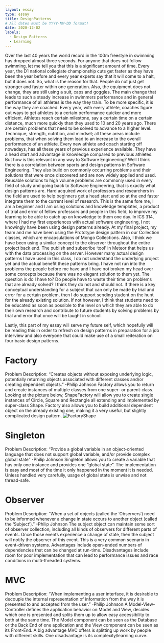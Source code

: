 ```yaml
---
layout: essay
type: essay
title: DesignPatterns
# All dates must be YYYY-MM-DD format!
date: 2020-12-02
labels:
  - Design Patterns
  - Learning
---
```

Over the last 40 years the world record in the 100m freestyle in swimming has dropped almost three seconds. For anyone that does not follow swimming, let me tell you that this is a significant amount of time. Every year, the D1 national collegiate championship cuts get faster as they have been the year before and every year experts say that it will come to a halt, but it does not. So, what is the reason for that. People do not just get stronger and faster within one generation. Also, the equipment does not change, they are still using a suit, caps and goggles.
The main change that leads to such a steady increase in swimmers performance and in general performance of all athletes is the way they train. To be more specific, it is the way they are coached. Every year, with every athlete, coaches figure out ways to get athletes to a certain performance quicker and more efficient. Athletes reach certain milestone, say a certain time on a certain distance, much more quickly than they used to 10 and 20 years ago. There are certain problems that need to be solved to advance to a higher level. Technique, strength, nutrition, and mindset; all these areas include problems, that when solving them lead to an increase to the overall performance of an athlete. Every new athlete and coach starting off nowadays, has all these years of previous experience available. They have a head start and advantage in knowledge compared to previous athletes. 
But how is this relevant in any way to Software Engineering? Well I think there is a correlation between sports and design patterns in Software Engineering. They also build on commonly occurring problems and their solutions that were once discovered and are now widely applied and used. Reusable solutions to high volume problems are commonly used in every field of study and going back to Software Engineering, that is exactly what design patterns are. 
Hard acquired work of professors and researchers in the field are used to help beginners get a head start and so at the end faster integrate them to the current level of research. This is the same fore me, I am a beginner and I am using solutions and knowledge templates, a product of trial and error of fellow professors and people in this field, to improve my learning to be able to catch up on knowledge to them one day. In ICS 314, where I had my first experiences with actual software engineering, I not knowingly have been using design patterns already. At my final project, my team and me have been using the Prototype design pattern in our Collection classes, which are encapsulations of Mongo Collections. Also, I think we have been using a similar concept to the observer throughout the entire project back end. The publish and subscribe ‘tool’ in Meteor that helps us with the data processing on the server.
However many actual design patterns I have used in this class, I do not understand the underlying project yet and the actual benefit these patterns bring. I have not run into the problems the people before me have and I have not broken my head over some concepts because there was no elegant solution to them yet. The question is do I have to? Do people have to waste their time on problems that are already solved? I think they do not and should not. If there is a key conceptual understanding for a subject that can only be made by trial and error for a certain problem, then I do support sending student on the hunt for the already existing solution. If not however, I think that students need to be educated as soon as possible to the level on which they are able to do their own research and contribute to future students by solving problems by trial and error that once will be taught in school. 

Lastly, this part of my essay will serve my future self, which hopefully will be reading this in order to refresh on design patterns in preparation for a job interview and also everyone that could make use of a small reiteration on four basic design patterns.
# Factory
Problem Description: “Creates objects without exposing underlying logic, potentially returning objects associated with different classes and/or creating dependent objects.” -Philip Johnson
Factory allows you to return and create instances of multiple classes from one super- or parent-class. Looking at the picture below, ShapeFactory will allow you to create single instances of Circle, Square and Rectangle all extending and implemented by super-class Shape. Factory also allows you to build additional dependent object on the already existing one, making it a very useful, but slightly complicated design pattern. 
![FactoryShape](Factory.png)
# Singleton
Problem Description: “Provide a global variable in an object-oriented language that does not support global variable, and/or provide complex global state” -Philip Johnson
Singleton allows you to create a variable that has only one instance and provides one “global state”. The implementation is easy and most of the time it only happened in the moment it is needed. Unless handled very carefully, usage of global state is unwise and not thread-safe. 
# Observer
Problem Description: “When a set of objects (called the ‘Observers’) need to be informed whenever a change in state occurs to another object (called the ‘Subject’).” -Philip Johnson
The subject object can maintain some sort of observer collection, including all kinds of observers for different parts of events. Once those events experience a change of state, then the subject will notify the observer of this event. This is a very common scenario in event-driven systems. Advantages include open-ended numbers of dependencies that can be changed at run-time. Disadvantages include room for poor implementation that can lead to performance issues and race conditions in multi-threaded systems.    
# MVC
Problem Description: “When implementing a user interface, it is desirable to decouple the internal representation of information from the way it is presented to and accepted from the user.” -Philip Johnson
A Model-View-Controller defines the application behavior on Model and View, decides which one is presented and splits them up to allow easy accessibility to both at the same time. The Model component can be seen as the Database or the Back End of one application and the View component can be seen as its Front-End. A big advantage MVC offers is splitting up work by people with different skills. One disadvantage is its complexity/learning curve. 
